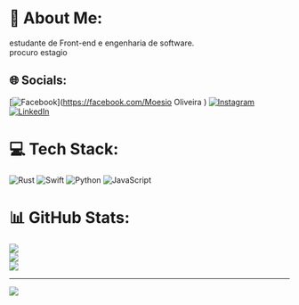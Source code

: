 # 💫 About Me:
estudante de Front-end e engenharia de software.<br>procuro estagio 


## 🌐 Socials:
[![Facebook](https://img.shields.io/badge/Facebook-%231877F2.svg?logo=Facebook&logoColor=white)](https://facebook.com/Moesio Oliveira ) [![Instagram](https://img.shields.io/badge/Instagram-%23E4405F.svg?logo=Instagram&logoColor=white)](https://instagram.com/@moesio77) [![LinkedIn](https://img.shields.io/badge/LinkedIn-%230077B5.svg?logo=linkedin&logoColor=white)](https://linkedin.com/in/https://www.linkedin.com/in/moesio-oliveira-288b2a157?lipi=urn%3Ali%3Apage%3Ad_flagship3_profile_view_base_contact_details%3Bhq92%2FBTiREKz7hZWjQFbfQ%3D%3D) 

# 💻 Tech Stack:
![Rust](https://img.shields.io/badge/rust-%23000000.svg?style=for-the-badge&logo=rust&logoColor=white) ![Swift](https://img.shields.io/badge/swift-F54A2A?style=for-the-badge&logo=swift&logoColor=white) ![Python](https://img.shields.io/badge/python-3670A0?style=for-the-badge&logo=python&logoColor=ffdd54) ![JavaScript](https://img.shields.io/badge/javascript-%23323330.svg?style=for-the-badge&logo=javascript&logoColor=%23F7DF1E)

# 📊 GitHub Stats:
![](https://github-readme-stats.vercel.app/api?username=moesio08&theme=merko&hide_border=false&include_all_commits=false&count_private=false)<br/>
![](https://github-readme-streak-stats.herokuapp.com/?user=moesio08&theme=merko&hide_border=false)<br/>
![](https://github-readme-stats.vercel.app/api/top-langs/?username=moesio08&theme=merko&hide_border=false&include_all_commits=false&count_private=false&layout=compact)

---
[![](https://visitcount.itsvg.in/api?id=moesio08&icon=0&color=0)](https://visitcount.itsvg.in)

<!-- Proudly created with GPRM ( https://gprm.itsvg.in ) -->
